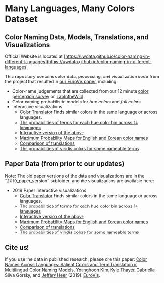 # Many Languages, Many Colors Dataset
## Color Naming Data, Models, Translations, and Visualizations

Official Website is located at [https://uwdata.github.io/color-naming-in-different-languages](https://uwdata.github.io/color-naming-in-different-languages)

This repository contains color data, processing, and visualization code from the project that resulted in [our EuroVis paper](http://idl.cs.washington.edu/papers/multi-lingual-color-names/), including:

- Color-name judgements that are collected from our 12 minute [color perception survey](http://labinthewild.org/studies/color_perception/) on [LabIntheWild](https://labinthewild.org/)
- Color naming probabilistic models for _hue colors_ and _full colors_
- Interactive visualizations
  - [Color Translator](https://uwdata.github.io/color-naming-in-different-languages/vis/color_translator.html) Finds similar colors in the same language or across languages.
  - [The probabilities of terms for each hue color bin across 14 languages](https://uwdata.github.io/color-naming-in-different-languages/vis/color-composition-figure.html)
  - [Interactive version of the above](https://uwdata.github.io/color-naming-in-different-languages/vis/stacked-spectrum.html)
  - [Maximum Probability Maps for English and Korean color names](https://uwdata.github.io/color-naming-in-different-languages/vis/full_color_maps.html)
  - [Comparison of translations](https://uwdata.github.io/color-naming-in-different-languages/vis/en-ko-translation-comparison.html)
  - [The probabilities of viridis colors for some nameable terms](https://uwdata.github.io/color-naming-in-different-languages/vis/viridis.html)


## Paper Data (from prior to our updates)
Note: The old paper versions of the data and visualizations are in the "2019_paper_version" subfolder, and the visualizations are available here:

- 2019 Paper Interactive visualizations
  - [Color Translator](https://uwdata.github.io/color-naming-in-different-languages/2019_paper_version/vis/color_translator.html) Finds similar colors in the same language or across languages.
  - [The probabilities of terms for each hue color bin across 14 languages](https://uwdata.github.io/color-naming-in-different-languages/2019_paper_version/vis/color-composition-figure.html)
  - [Interactive version of the above](https://uwdata.github.io/color-naming-in-different-languages/2019_paper_version/vis/stacked-spectrum.html)
  - [Maximum Probability Maps for English and Korean color names](https://uwdata.github.io/color-naming-in-different-languages/2019_paper_version/vis/full_color_maps.html)
  - [Comparison of translations](https://uwdata.github.io/color-naming-in-different-languages/2019_paper_version/vis/en-ko-translation-comparison.html)
  - [The probabilities of viridis colors for some nameable terms](https://uwdata.github.io/color-naming-in-different-languages/2019_paper_version/vis/viridis.html)


## Cite us!

If you use the data in published research, please cite this paper:
[Color Names Across Languages: Salient Colors and Term Translation in Multilingual Color Naming Models](http://idl.cs.washington.edu/papers/multi-lingual-color-names/). [Younghoon Kim](https://yhoonkim.github.io/), [Kyle Thayer](http://www.kylethayer.com), Gabriella Silva Gorsky, and [Jeffery Heer](https://homes.cs.washington.edu/~jheer) (2019). [EuroVis](https://www.eurovis.org).
